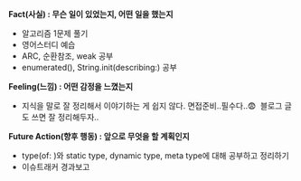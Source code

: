 **Fact(사실) : 무슨 일이 있었는지, 어떤 일을 했는지**

- 알고리즘 1문제 풀기
- 영어스터디 예습
- ARC, 순환참조, weak 공부
- enumerated(), String.init(describing:) 공부

**Feeling(느낌) : 어떤 감정을 느꼈는지**

- 지식을 말로 잘 정리해서 이야기하는 게 쉽지 않다. 면접준비..필수다..😨  블로그 글도 쓰면 잘 정리해두자..

**Future Action(향후 행동) : 앞으로 무엇을 할 계획인지**

- type(of: )와 static type, dynamic type, meta type에 대해 공부하고 정리하기
- 이슈트래커 경과보고
